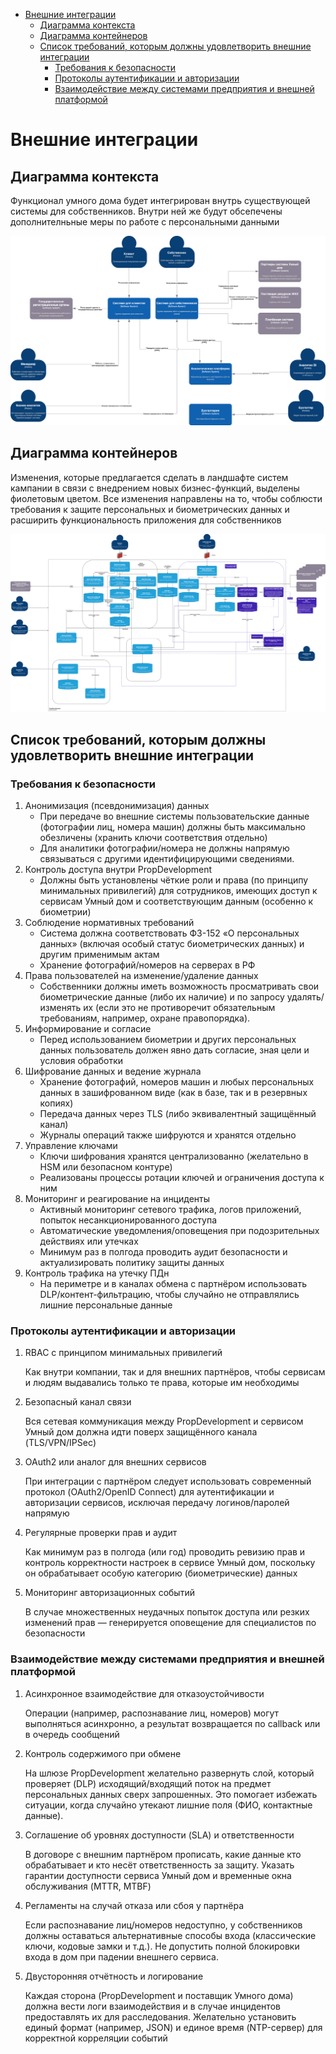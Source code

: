 - [Внешние интеграции](#внешние-интеграции)
  - [Диаграмма контекста](#диаграмма-контекста)
  - [Диаграмма контейнеров](#диаграмма-контейнеров)
  - [Список требований, которым должны удовлетворить внешние интеграции](#список-требований-которым-должны-удовлетворить-внешние-интеграции)
    - [Требования к безопасности](#требования-к-безопасности)
    - [Протоколы аутентификации и авторизации](#протоколы-аутентификации-и-авторизации)
    - [Взаимодействие между системами предприятия и внешней платформой](#взаимодействие-между-системами-предприятия-и-внешней-платформой)

# Внешние интеграции

## Диаграмма контекста
Функционал умного дома будет интегрирован внутрь существующей системы для собственников. Внутри ней же будут обсепечены дополнителньные меры по работе с персональными данными

![c4_context](C4_context_diagram.drawio.svg)

## Диаграмма контейнеров

Изменения, которые предлагается сделать в ландшафте систем кампании в связи с внедрением новых бизнес-функций, выделены фиолетовым цветом. Все изменения направлены на то, чтобы соблюсти требования к защите персональных и биометрических данных и расширить функциональность приложения для собственников

![c4_container](C4_container_diagram.drawio.svg)


## Список требований, которым должны удовлетворить внешние интеграции

### Требования к безопасности

1. Анонимизация (псевдонимизация) данных
   - При передаче во внешние системы пользовательские данные (фотографии лиц, номера машин) должны быть максимально обезличены (хранить ключи соответствия отдельно)
   - Для аналитики фотографии/номера не должны напрямую связываться с другими идентифицирующими сведениями.
2. Контроль доступа внутри PropDevelopment
   - Должны быть установлены чёткие роли и права (по принципу минимальных привилегий) для сотрудников, имеющих доступ к сервисам Умный дом и соответствующим данным (особенно к биометрии)
3. Соблюдение нормативных требований
   - Система должна соответствовать ФЗ-152 «О персональных данных» (включая особый статус биометрических данных) и другим применимым актам
   - Хранение фотографий/номеров на серверах в РФ
4. Права пользователей на изменение/удаление данных
   - Собственники должны иметь возможность просматривать свои биометрические данные (либо их наличие) и по запросу удалять/изменять их (если это не противоречит обязательным требованиям, например, охране правопорядка).
5. Информирование и согласие
   - Перед использованием биометрии и других персональных данных пользователь должен явно дать согласие, зная цели и условия обработки
6. Шифрование данных и ведение журнала
   - Хранение фотографий, номеров машин и любых персональных данных в зашифрованном виде (как в базе, так и в резервных копиях)
   - Передача данных через TLS (либо эквивалентный защищённый канал)
   - Журналы операций также шифруются и хранятся отдельно
7. Управление ключами
   - Ключи шифрования хранятся централизованно (желательно в HSM или безопасном контуре)
   - Реализованы процессы ротации ключей и ограничения доступа к ним
8. Мониторинг и реагирование на инциденты
   - Активный мониторинг сетевого трафика, логов приложений, попыток несанкционированного доступа
   - Автоматические уведомления/оповещения при подозрительных действиях или утечках
   - Минимум раз в полгода проводить аудит безопасности и актуализировать политику защиты данных
9. Контроль трафика на утечку ПДн
   - На периметре и в каналах обмена с партнёром использовать DLP/контент-фильтрацию, чтобы случайно не отправлялись лишние персональные данные

### Протоколы аутентификации и авторизации


1. RBAC с принципом минимальных привилегий

   Как внутри компании, так и для внешних партнёров, чтобы сервисам и людям выдавались только те права, которые им необходимы

2. Безопасный канал связи

   Вся сетевая коммуникация между PropDevelopment и сервисом Умный дом должна идти поверх защищённого канала (TLS/VPN/IPSec)

3. OAuth2 или аналог для внешних сервисов

   При интеграции с партнёром следует использовать современный протокол (OAuth2/OpenID Connect) для аутентификации и авторизации сервисов, исключая передачу логинов/паролей напрямую

4. Регулярные проверки прав и аудит

   Как минимум раз в полгода (или год) проводить ревизию прав и контроль корректности настроек в сервисе Умный дом, поскольку он обрабатывает особую категорию (биометрические) данных

5. Мониторинг авторизационных событий

   В случае множественных неудачных попыток доступа или резких изменений прав — генерируется оповещение для специалистов по безопасности


### Взаимодействие между системами предприятия и внешней платформой

1. Асинхронное взаимодействие для отказоустойчивости

    Операции (например, распознавание лиц, номеров) могут выполняться асинхронно, а результат возвращается по callback или в очередь сообщений

1. Контроль содержимого при обмене

    На шлюзе PropDevelopment желательно развернуть слой, который проверяет (DLP) исходящий/входящий поток на предмет персональных данных сверх запрошенных. Это помогает избежать ситуации, когда случайно утекают лишние поля (ФИО, контактные данные).

1. Соглашение об уровнях доступности (SLA) и ответственности

    В договоре с внешним партнёром прописать, какие данные кто обрабатывает и кто несёт ответственность за защиту. Указать гарантии доступности сервиса Умный дом и временные окна обслуживания (MTTR, MTBF)

1. Регламенты на случай отказа или сбоя у партнёра

    Если распознавание лиц/номеров недоступно, у собственников должны оставаться альтернативные способы входа (классические ключи, кодовые замки и т.д.). Не допустить полной блокировки входа в дом при падении внешнего сервиса.

1. Двусторонняя отчётность и логирование

    Каждая сторона (PropDevelopment и поставщик Умного дома) должна вести логи взаимодействия и в случае инцидентов предоставлять их для расследования. Желательно установить единый формат (например, JSON) и единое время (NTP-сервер) для корректной корреляции событий
